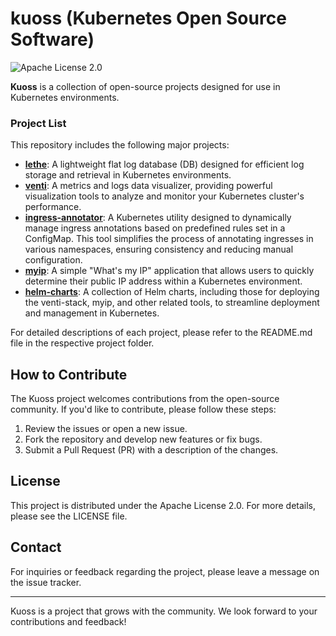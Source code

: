 # kuoss (Kubernetes Open Source Software)

![Apache License 2.0](https://img.shields.io/badge/license-Apache%202.0-green.svg)

**Kuoss** is a collection of open-source projects designed for use in Kubernetes environments.

### Project List

This repository includes the following major projects:

- [**lethe**](https://github.com/kuoss/lethe): A lightweight flat log database (DB) designed for efficient log storage and retrieval in Kubernetes environments.
- [**venti**](https://github.com/kuoss/venti): A metrics and logs data visualizer, providing powerful visualization tools to analyze and monitor your Kubernetes cluster's performance.
- [**ingress-annotator**](https://github.com/kuoss/ingress-annotator): A Kubernetes utility designed to dynamically manage ingress annotations based on predefined rules set in a ConfigMap. This tool simplifies the process of annotating ingresses in various namespaces, ensuring consistency and reducing manual configuration.
- [**myip**](https://github.com/kuoss/myip): A simple "What's my IP" application that allows users to quickly determine their public IP address within a Kubernetes environment.
- [**helm-charts**](https://github.com/kuoss/helm-charts): A collection of Helm charts, including those for deploying the venti-stack, myip, and other related tools, to streamline deployment and management in Kubernetes.

For detailed descriptions of each project, please refer to the README.md file in the respective project folder.

## How to Contribute

The Kuoss project welcomes contributions from the open-source community. If you'd like to contribute, please follow these steps:

1. Review the issues or open a new issue.
2. Fork the repository and develop new features or fix bugs.
3. Submit a Pull Request (PR) with a description of the changes.

## License

This project is distributed under the Apache License 2.0. For more details, please see the LICENSE file.

## Contact

For inquiries or feedback regarding the project, please leave a message on the issue tracker.

----

Kuoss is a project that grows with the community. We look forward to your contributions and feedback!
